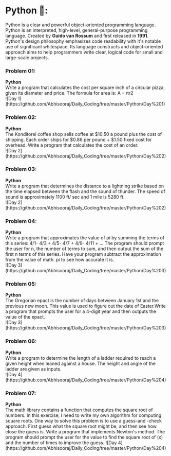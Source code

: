 # Python 🐍:

Python is a clear and powerful object-oriented programming language. Python is an interpreted, high-level, general-purpose programming 
language. Created by <b>Guido van Rossum</b> and first released in <b>1991</b>.
<br/>Python's design philosophy emphasizes code readability with it's notable use of significant whitespace. Its language constructs and object-oriented approach aims to help programmers write clear, logical code for small and large-scale projects.

<h3> Problem 01: </h3><b>Python</b><br/>
Write a program that calculates the cost per square inch of a circular pizza, given its diameter and price. 
The formula for area is: A = πr2
<br/>
![Day 1](https://github.com/Abhisooraj/Daily_Coding/tree/master/Python/Day%201)

<h3> Problem 02: </h3><b>Python</b><br/>
The Konditorei coffee shop sells coffee at $10.50 a pound plus the cost of shipping. Each order ships for $0.86 per pound + $1.50 fixed cost for overhead.
Write a program that calculates the cost of an order.
<br/>
![Day 2](https://github.com/Abhisooraj/Daily_Coding/tree/master/Python/Day%202)

<h3> Problem 03: </h3><b>Python</b><br/>
Write a program that determines the distance to a lightning strike based on the time elapsed between the flash and the sound of thunder. The speed of sound is approximately 1100 ft/ sec and 1 mile is 5280 ft.
<br/>
![Day 2](https://github.com/Abhisooraj/Daily_Coding/tree/master/Python/Day%202)

<h3> Problem 04: </h3><b>Python</b><br/>
Write a program that approximates the value of pi by summing the terms of this series: 4/1- 4/3 + 4/5- 4/7 + 4/9- 4/11 + ...
The program should prompt the user for n, the number of terms to sum, and then output the sum of the first n terms of this series. Have your program subtract the approximation from the value of math. pi to see how accurate it is.
<br/>
![Day 3](https://github.com/Abhisooraj/Daily_Coding/tree/master/Python/Day%203)

<h3> Problem 05: </h3><b>Python</b><br/>
The Gregorian epact is the number of days between January 1st and the previous new moon. This value is used to figure out the date of Easter.Write a program that prompts the user for a 4-digit year and then outputs the value of the epact.
<br/>
![Day 3](https://github.com/Abhisooraj/Daily_Coding/tree/master/Python/Day%203)

<h3> Problem 06: </h3><b>Python</b><br/>
Write a program to determine the length of a ladder required to reach a given height when leaned against a house. The height and angle of the ladder are given as inputs.
<br/>
![Day 4](https://github.com/Abhisooraj/Daily_Coding/tree/master/Python/Day%204)

<h3> Problem 07: </h3><b>Python</b><br/>
The math library contains a function that computes the square root of numbers. In this exercise, I need to write my own algorithm for computing square roots. One way to solve this problem is to use a guess-and -check approach. First guess what the square root might be, and then see how close the guess is.
Write a program that implements Newton's method. The program should prompt the user for the value to find the square root of (x) and the number of times to improve the guess.
![Day 4](https://github.com/Abhisooraj/Daily_Coding/tree/master/Python/Day%204)
